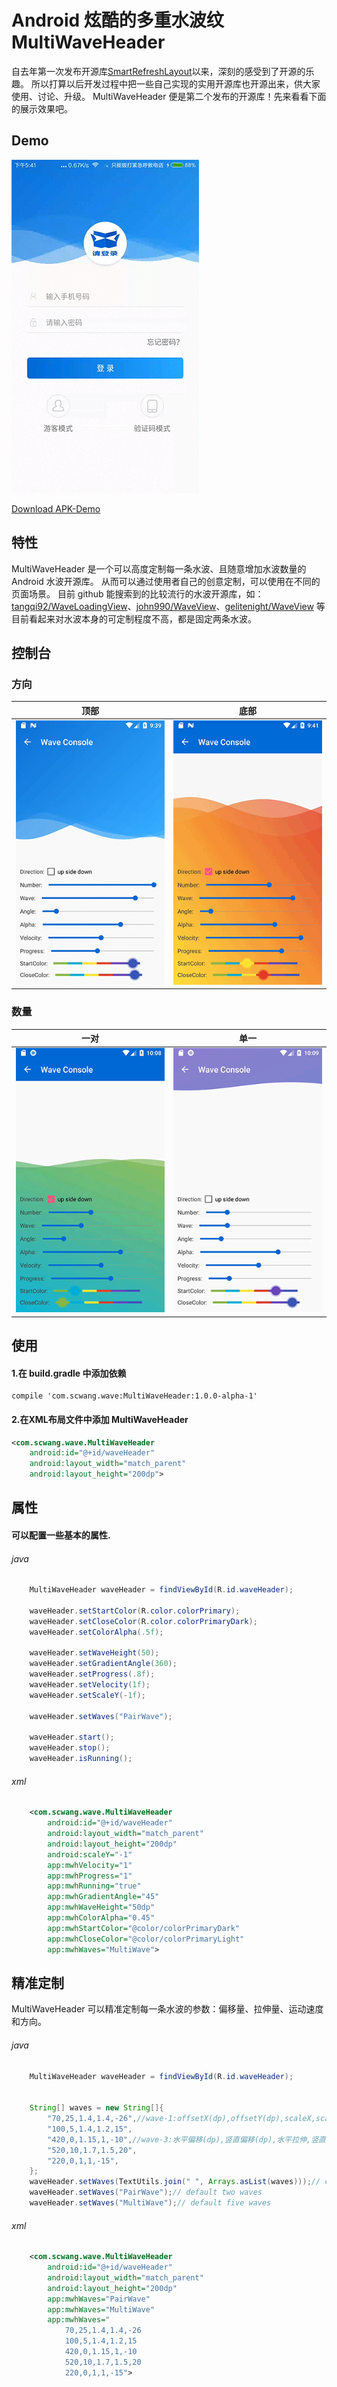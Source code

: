 # Android 炫酷的多重水波纹 MultiWaveHeader

自去年第一次发布开源库[SmartRefreshLayout](https://github.com/scwang90/SmartRefreshLayout)以来，深刻的感受到了开源的乐趣。
所以打算以后开发过程中把一些自己实现的实用开源库也开源出来，供大家使用、讨论、升级。
MultiWaveHeader 便是第二个发布的开源库！先来看看下面的展示效果吧。

## Demo

![](gif_index_preview.gif)

[Download APK-Demo](app-debug.apk)

## 特性

MultiWaveHeader 是一个可以高度定制每一条水波、且随意增加水波数量的 Android 水波开源库。
从而可以通过使用者自己的创意定制，可以使用在不同的页面场景。
目前 github 能搜索到的比较流行的水波开源库，如：[tangqi92/WaveLoadingView](https://github.com/tangqi92/WaveLoadingView)、[john990/WaveView](https://github.com/john990/WaveView)、[gelitenight/WaveView](https://github.com/gelitenight/WaveView) 等目前看起来对水波本身的可定制程度不高，都是固定两条水波。


## 控制台

### 方向

|顶部|底部|
|:---:|:---:|
![](gif_console_1.gif)|![](gif_console_2.gif)|

### 数量

|一对|单一|
|:---:|:---:|
![](gif_console_3.gif)|![](gif_console_4.gif)|


## 使用
#### 1.在 build.gradle 中添加依赖
```
compile 'com.scwang.wave:MultiWaveHeader:1.0.0-alpha-1'
```

#### 2.在XML布局文件中添加 MultiWaveHeader
```xml
<com.scwang.wave.MultiWaveHeader
    android:id="@+id/waveHeader"
    android:layout_width="match_parent"
    android:layout_height="200dp">
```

## 属性

#### 可以配置一些基本的属性.

###### java
```java
    MultiWaveHeader waveHeader = findViewById(R.id.waveHeader);

    waveHeader.setStartColor(R.color.colorPrimary);
    waveHeader.setCloseColor(R.color.colorPrimaryDark);
    waveHeader.setColorAlpha(.5f);

    waveHeader.setWaveHeight(50);
    waveHeader.setGradientAngle(360);
    waveHeader.setProgress(.8f);
    waveHeader.setVelocity(1f);
    waveHeader.setScaleY(-1f);

    waveHeader.setWaves("PairWave");

    waveHeader.start();
    waveHeader.stop();
    waveHeader.isRunning();
```

###### xml
```xml
    <com.scwang.wave.MultiWaveHeader
        android:id="@+id/waveHeader"
        android:layout_width="match_parent"
        android:layout_height="200dp"
        android:scaleY="-1"
        app:mwhVelocity="1"
        app:mwhProgress="1"
        app:mwhRunning="true"
        app:mwhGradientAngle="45"
        app:mwhWaveHeight="50dp"
        app:mwhColorAlpha="0.45"
        app:mwhStartColor="@color/colorPrimaryDark"
        app:mwhCloseColor="@color/colorPrimaryLight"
        app:mwhWaves="MultiWave">
```

## 精准定制

MultiWaveHeader 可以精准定制每一条水波的参数：偏移量、拉伸量、运动速度和方向。


###### java
```java
    MultiWaveHeader waveHeader = findViewById(R.id.waveHeader);


    String[] waves = new String[]{
        "70,25,1.4,1.4,-26",//wave-1:offsetX(dp),offsetY(dp),scaleX,scaleY,velocity(dp/s)
        "100,5,1.4,1.2,15",
        "420,0,1.15,1,-10",//wave-3:水平偏移(dp),竖直偏移(dp),水平拉伸,竖直拉伸,速度(dp/s)
        "520,10,1.7,1.5,20",
        "220,0,1,1,-15",
    };
    waveHeader.setWaves(TextUtils.join(" ", Arrays.asList(waves)));// custom
    waveHeader.setWaves("PairWave");// default two waves
    waveHeader.setWaves("MultiWave");// default five waves

```

###### xml
```xml
    <com.scwang.wave.MultiWaveHeader
        android:id="@+id/waveHeader"
        android:layout_width="match_parent"
        android:layout_height="200dp"
        app:mwhWaves="PairWave"
        app:mwhWaves="MultiWave"
        app:mwhWaves="
            70,25,1.4,1.4,-26
            100,5,1.4,1.2,15
            420,0,1.15,1,-10
            520,10,1.7,1.5,20
            220,0,1,1,-15">
```


 
